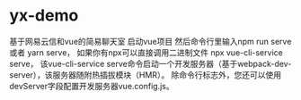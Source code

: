 # yx-demo
基于网易云信和vue的简易聊天室
启动vue项目
然后命令行里输入npm run serve  或者    yarn serve，
如果你有npx可以直接调用二进制文件 npx vue-cli-service serve，
该vue-cli-service serve命令启动一个开发服务器（基于webpack-dev-server），该服务器随附热插拔模块（HMR）。
除命令行标志外，您还可以使用devServer字段配置开发服务器vue.config.js。

